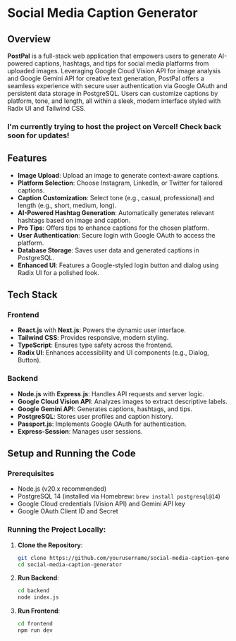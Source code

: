 # Social Media Caption Generator

## Overview

**PostPal** is a full-stack web application that empowers users to generate AI-powered captions, hashtags, and tips for social media platforms from uploaded images. Leveraging Google Cloud Vision API for image analysis and Google Gemini API for creative text generation, PostPal offers a seamless experience with secure user authentication via Google OAuth and persistent data storage in PostgreSQL. Users can customize captions by platform, tone, and length, all within a sleek, modern interface styled with Radix UI and Tailwind CSS.

### I'm currently trying to host the project on Vercel! Check back soon for updates!

## Features

- **Image Upload**: Upload an image to generate context-aware captions.
- **Platform Selection**: Choose Instagram, LinkedIn, or Twitter for tailored captions.
- **Caption Customization**: Select tone (e.g., casual, professional) and length (e.g., short, medium, long).
- **AI-Powered Hashtag Generation**: Automatically generates relevant hashtags based on image and caption.
- **Pro Tips**: Offers tips to enhance captions for the chosen platform.
- **User Authentication**: Secure login with Google OAuth to access the platform.
- **Database Storage**: Saves user data and generated captions in PostgreSQL.
- **Enhanced UI**: Features a Google-styled login button and dialog using Radix UI for a polished look.

## Tech Stack

### Frontend
- **React.js** with **Next.js**: Powers the dynamic user interface.
- **Tailwind CSS**: Provides responsive, modern styling.
- **TypeScript**: Ensures type safety across the frontend.
- **Radix UI**: Enhances accessibility and UI components (e.g., Dialog, Button).

### Backend
- **Node.js** with **Express.js**: Handles API requests and server logic.
- **Google Cloud Vision API**: Analyzes images to extract descriptive labels.
- **Google Gemini API**: Generates captions, hashtags, and tips.
- **PostgreSQL**: Stores user profiles and caption history.
- **Passport.js**: Implements Google OAuth for authentication.
- **Express-Session**: Manages user sessions.

## Setup and Running the Code

### Prerequisites
- Node.js (v20.x recommended)
- PostgreSQL 14 (installed via Homebrew: `brew install postgresql@14`)
- Google Cloud credentials (Vision API) and Gemini API key
- Google OAuth Client ID and Secret

### Running the Project Locally:
1. **Clone the Repository**:
   ```bash
   git clone https://github.com/yourusername/social-media-caption-generator.git
   cd social-media-caption-generator
2. **Run Backend**:
   ```bash
   cd backend
   node index.js
3. **Run Frontend**:
   ```bash
   cd frontend
   npm run dev
